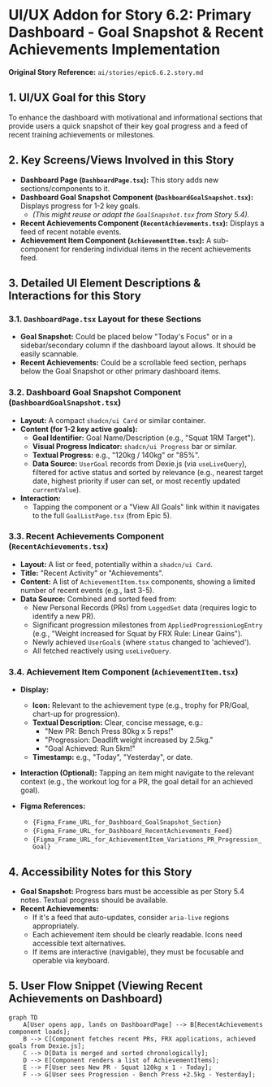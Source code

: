 # UI/UX Addon for Story 6.2: Primary Dashboard - Goal Snapshot & Recent Achievements Implementation

**Original Story Reference:** `ai/stories/epic6.6.2.story.md`

## 1. UI/UX Goal for this Story

To enhance the dashboard with motivational and informational sections that provide users a quick snapshot of their key goal progress and a feed of recent training achievements or milestones.

## 2. Key Screens/Views Involved in this Story

- **Dashboard Page (`DashboardPage.tsx`):** This story adds new sections/components to it.
- **Dashboard Goal Snapshot Component (`DashboardGoalSnapshot.tsx`):** Displays progress for 1-2 key goals.
  - *(This might reuse or adapt the `GoalSnapshot.tsx` from Story 5.4).*
- **Recent Achievements Component (`RecentAchievements.tsx`):** Displays a feed of recent notable events.
- **Achievement Item Component (`AchievementItem.tsx`):** A sub-component for rendering individual items in the recent achievements feed.

## 3. Detailed UI Element Descriptions & Interactions for this Story

### 3.1. `DashboardPage.tsx` Layout for these Sections

- **Goal Snapshot:** Could be placed below "Today's Focus" or in a sidebar/secondary column if the dashboard layout allows. It should be easily scannable.
- **Recent Achievements:** Could be a scrollable feed section, perhaps below the Goal Snapshot or other primary dashboard items.

### 3.2. Dashboard Goal Snapshot Component (`DashboardGoalSnapshot.tsx`)

- **Layout:** A compact `shadcn/ui Card` or similar container.
- **Content (for 1-2 key active goals):**
  - **Goal Identifier:** Goal Name/Description (e.g., "Squat 1RM Target").
  - **Visual Progress Indicator:** `shadcn/ui Progress` bar or similar.
  - **Textual Progress:** e.g., "120kg / 140kg" or "85%".
  - **Data Source:** `UserGoal` records from Dexie.js (via `useLiveQuery`), filtered for active status and sorted by relevance (e.g., nearest target date, highest priority if user can set, or most recently updated `currentValue`).
- **Interaction:**
  - Tapping the component or a "View All Goals" link within it navigates to the full `GoalListPage.tsx` (from Epic 5).

### 3.3. Recent Achievements Component (`RecentAchievements.tsx`)

- **Layout:** A list or feed, potentially within a `shadcn/ui Card`.
- **Title:** "Recent Activity" or "Achievements".
- **Content:** A list of `AchievementItem.tsx` components, showing a limited number of recent events (e.g., last 3-5).
- **Data Source:** Combined and sorted feed from:
  - New Personal Records (PRs) from `LoggedSet` data (requires logic to identify a new PR).
  - Significant progression milestones from `AppliedProgressionLogEntry` (e.g., "Weight increased for Squat by FRX Rule: Linear Gains").
  - Newly achieved `UserGoal`s (where `status` changed to 'achieved').
  - All fetched reactively using `useLiveQuery`.

### 3.4. Achievement Item Component (`AchievementItem.tsx`)

- **Display:**
  - **Icon:** Relevant to the achievement type (e.g., trophy for PR/Goal, chart-up for progression).
  - **Textual Description:** Clear, concise message, e.g.:
    - "New PR: Bench Press 80kg x 5 reps!"
    - "Progression: Deadlift weight increased by 2.5kg."
    - "Goal Achieved: Run 5km!"
  - **Timestamp:** e.g., "Today", "Yesterday", or date.
- **Interaction (Optional):** Tapping an item might navigate to the relevant context (e.g., the workout log for a PR, the goal detail for an achieved goal).

- **Figma References:**
  - `{Figma_Frame_URL_for_Dashboard_GoalSnapshot_Section}`
  - `{Figma_Frame_URL_for_Dashboard_RecentAchievements_Feed}`
  - `{Figma_Frame_URL_for_AchievementItem_Variations_PR_Progression_Goal}`

## 4. Accessibility Notes for this Story

- **Goal Snapshot:** Progress bars must be accessible as per Story 5.4 notes. Textual progress should be available.
- **Recent Achievements:**
  - If it's a feed that auto-updates, consider `aria-live` regions appropriately.
  - Each achievement item should be clearly readable. Icons need accessible text alternatives.
  - If items are interactive (navigable), they must be focusable and operable via keyboard.

## 5. User Flow Snippet (Viewing Recent Achievements on Dashboard)

```mermaid
graph TD
    A[User opens app, lands on DashboardPage] --> B[RecentAchievements component loads];
    B --> C[Component fetches recent PRs, FRX applications, achieved goals from Dexie.js];
    C --> D[Data is merged and sorted chronologically];
    D --> E[Component renders a list of AchievementItems];
    E --> F[User sees New PR - Squat 120kg x 1 - Today];
    F --> G[User sees Progression - Bench Press +2.5kg - Yesterday];
```
